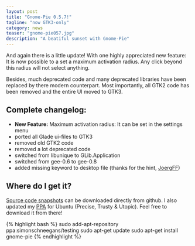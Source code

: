 ```yaml
---
layout: post
title: "Gnome-Pie 0.5.7!"
tagline: "now GTK3-only"
category: news
teaser: "gnome-pie057.jpg"
description: "A beatiful sunset with Gnome-Pie"
---
```


And again there is a little update! With one highly appreciated new feature: It is now possible to a set a maximum activation radius. Any click beyond this radius will not select anything.

<!--more-->

Besides, much deprecated code and many deprecated libraries have been replaced by there modern counterpart. Most importantly, all GTK2 code has been removed and the entire UI moved to GTK3.


## Complete changelog:

* **New Feature:** Maximum activation radius: It can be set in the settings menu
* ported all Glade ui-files to GTK3
* removed old GTK2 code
* removed a lot deprecated code
* switched from libunique to GLib.Application
* switched from gee-0.6 to gee-0.8
* added missing keyword to desktop file (thanks for the hint, [JoergFF](https://github.com/JoergFF))

## Where do I get it?

[Source code snapshots](https://github.com/Simmesimme/Gnome-Pie/tags) can be downloaded directly from github. I also updated my [PPA](https://launchpad.net/~simonschneegans/+archive/ubuntu/testing) for Ubuntu (Precise, Trusty &amp; Utopic). Feel free to download it from there!

{% highlight bash %}
sudo add-apt-repository ppa:simonschneegans/testing
sudo apt-get update
sudo apt-get install gnome-pie
{% endhighlight %}

